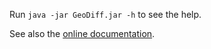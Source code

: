 Run `java -jar GeoDiff.jar -h` to see the help.

See also the [online documentation](https://github.com/eurostat/GeoDiff).
